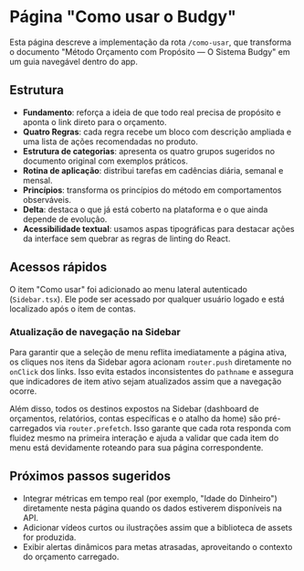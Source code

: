 # Página "Como usar o Budgy"

Esta página descreve a implementação da rota `/como-usar`, que transforma o documento "Método Orçamento com Propósito — O Sistema Budgy" em um guia navegável dentro do app.

## Estrutura

- **Fundamento**: reforça a ideia de que todo real precisa de propósito e aponta o link direto para o orçamento.
- **Quatro Regras**: cada regra recebe um bloco com descrição ampliada e uma lista de ações recomendadas no produto.
- **Estrutura de categorias**: apresenta os quatro grupos sugeridos no documento original com exemplos práticos.
- **Rotina de aplicação**: distribui tarefas em cadências diária, semanal e mensal.
- **Princípios**: transforma os princípios do método em comportamentos observáveis.
- **Delta**: destaca o que já está coberto na plataforma e o que ainda depende de evolução.
- **Acessibilidade textual**: usamos aspas tipográficas para destacar ações da interface sem quebrar as regras de linting do React.

## Acessos rápidos

O item "Como usar" foi adicionado ao menu lateral autenticado (`Sidebar.tsx`). Ele pode ser acessado por qualquer usuário logado e está localizado após o item de contas.

### Atualização de navegação na Sidebar

Para garantir que a seleção de menu reflita imediatamente a página ativa, os cliques nos itens da Sidebar agora acionam `router.push` diretamente no `onClick` dos links. Isso evita estados inconsistentes do `pathname` e assegura que indicadores de item ativo sejam atualizados assim que a navegação ocorre.

Além disso, todos os destinos expostos na Sidebar (dashboard de orçamentos, relatórios, contas específicas e o atalho da home) são pré-carregados via `router.prefetch`. Isso garante que cada rota responda com fluidez mesmo na primeira interação e ajuda a validar que cada item do menu está devidamente roteando para sua página correspondente.

## Próximos passos sugeridos

- Integrar métricas em tempo real (por exemplo, "Idade do Dinheiro") diretamente nesta página quando os dados estiverem disponíveis na API.
- Adicionar vídeos curtos ou ilustrações assim que a biblioteca de assets for produzida.
- Exibir alertas dinâmicos para metas atrasadas, aproveitando o contexto do orçamento carregado.
